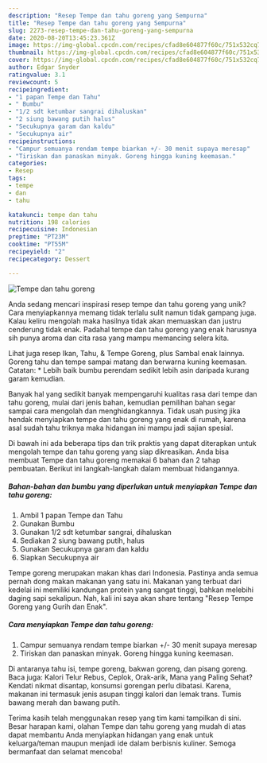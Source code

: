 ```yaml
---
description: "Resep Tempe dan tahu goreng yang Sempurna"
title: "Resep Tempe dan tahu goreng yang Sempurna"
slug: 2273-resep-tempe-dan-tahu-goreng-yang-sempurna
date: 2020-08-20T13:45:23.361Z
image: https://img-global.cpcdn.com/recipes/cfad8e604877f60c/751x532cq70/tempe-dan-tahu-goreng-foto-resep-utama.jpg
thumbnail: https://img-global.cpcdn.com/recipes/cfad8e604877f60c/751x532cq70/tempe-dan-tahu-goreng-foto-resep-utama.jpg
cover: https://img-global.cpcdn.com/recipes/cfad8e604877f60c/751x532cq70/tempe-dan-tahu-goreng-foto-resep-utama.jpg
author: Edgar Snyder
ratingvalue: 3.1
reviewcount: 5
recipeingredient:
- "1 papan Tempe dan Tahu"
- " Bumbu"
- "1/2 sdt ketumbar sangrai dihaluskan"
- "2 siung bawang putih halus"
- "Secukupnya garam dan kaldu"
- "Secukupnya air"
recipeinstructions:
- "Campur semuanya rendam tempe biarkan +/- 30 menit supaya meresap"
- "Tiriskan dan panaskan minyak. Goreng hingga kuning keemasan."
categories:
- Resep
tags:
- tempe
- dan
- tahu

katakunci: tempe dan tahu 
nutrition: 198 calories
recipecuisine: Indonesian
preptime: "PT23M"
cooktime: "PT55M"
recipeyield: "2"
recipecategory: Dessert

---
```



![Tempe dan tahu goreng](https://img-global.cpcdn.com/recipes/cfad8e604877f60c/751x532cq70/tempe-dan-tahu-goreng-foto-resep-utama.jpg)

Anda sedang mencari inspirasi resep tempe dan tahu goreng yang unik? Cara menyiapkannya memang tidak terlalu sulit namun tidak gampang juga. Kalau keliru mengolah maka hasilnya tidak akan memuaskan dan justru cenderung tidak enak. Padahal tempe dan tahu goreng yang enak harusnya sih punya aroma dan cita rasa yang mampu memancing selera kita.

Lihat juga resep Ikan, Tahu, &amp; Tempe Goreng, plus Sambal enak lainnya. Goreng tahu dan tempe sampai matang dan berwarna kuning keemasan. Catatan: * Lebih baik bumbu perendam sedikit lebih asin daripada kurang garam kemudian.

Banyak hal yang sedikit banyak mempengaruhi kualitas rasa dari tempe dan tahu goreng, mulai dari jenis bahan, kemudian pemilihan bahan segar sampai cara mengolah dan menghidangkannya. Tidak usah pusing jika hendak menyiapkan tempe dan tahu goreng yang enak di rumah, karena asal sudah tahu triknya maka hidangan ini mampu jadi sajian spesial.


Di bawah ini ada beberapa tips dan trik praktis yang dapat diterapkan untuk mengolah tempe dan tahu goreng yang siap dikreasikan. Anda bisa membuat Tempe dan tahu goreng memakai 6 bahan dan 2 tahap pembuatan. Berikut ini langkah-langkah dalam membuat hidangannya.

<!--inarticleads1-->

##### Bahan-bahan dan bumbu yang diperlukan untuk menyiapkan Tempe dan tahu goreng:

1. Ambil 1 papan Tempe dan Tahu
1. Gunakan  Bumbu
1. Gunakan 1/2 sdt ketumbar sangrai, dihaluskan
1. Sediakan 2 siung bawang putih, halus
1. Gunakan Secukupnya garam dan kaldu
1. Siapkan Secukupnya air


Tempe goreng merupakan makan khas dari Indonesia. Pastinya anda semua pernah dong makan makanan yang satu ini. Makanan yang terbuat dari kedelai ini memiliki kandungan protein yang sangat tinggi, bahkan melebihi daging sapi sekalipun. Nah, kali ini saya akan share tentang &#34;Resep Tempe Goreng yang Gurih dan Enak&#34;. 

<!--inarticleads2-->

##### Cara menyiapkan Tempe dan tahu goreng:

1. Campur semuanya rendam tempe biarkan +/- 30 menit supaya meresap
1. Tiriskan dan panaskan minyak. Goreng hingga kuning keemasan.


Di antaranya tahu isi, tempe goreng, bakwan goreng, dan pisang goreng. Baca juga: Kalori Telur Rebus, Ceplok, Orak-arik, Mana yang Paling Sehat? Kendati nikmat disantap, konsumsi gorengan perlu dibatasi. Karena, makanan ini termasuk jenis asupan tinggi kalori dan lemak trans. Tumis bawang merah dan bawang putih. 

Terima kasih telah menggunakan resep yang tim kami tampilkan di sini. Besar harapan kami, olahan Tempe dan tahu goreng yang mudah di atas dapat membantu Anda menyiapkan hidangan yang enak untuk keluarga/teman maupun menjadi ide dalam berbisnis kuliner. Semoga bermanfaat dan selamat mencoba!

